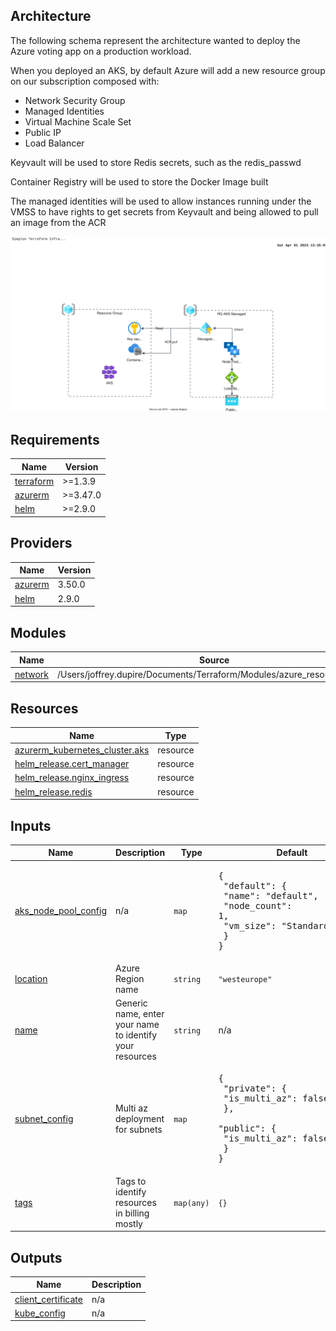 ## Architecture 

The following schema represent the architecture wanted to deploy the Azure voting app on a production workload.

When you deployed an AKS, by default Azure will add a new resource group on our subscription composed with:
- Network Security Group
- Managed Identities
- Virtual Machine Scale Set
- Public IP
- Load Balancer

Keyvault will be used to store Redis secrets, such as the redis_passwd

Container Registry will be used to store the Docker Image built 

The managed identities will be used to allow instances running under the VMSS to have rights to get secrets from Keyvault and being allowed to pull an image from the ACR

![Infrastructure schema](docs/Simplon-Terraform-Infra.drawio.svg)

## Requirements

| Name | Version |
|------|---------|
| <a name="requirement_terraform"></a> [terraform](#requirement\_terraform) | >=1.3.9 |
| <a name="requirement_azurerm"></a> [azurerm](#requirement\_azurerm) | >=3.47.0 |
| <a name="requirement_helm"></a> [helm](#requirement\_helm) | >=2.9.0 |

## Providers

| Name | Version |
|------|---------|
| <a name="provider_azurerm"></a> [azurerm](#provider\_azurerm) | 3.50.0 |
| <a name="provider_helm"></a> [helm](#provider\_helm) | 2.9.0 |

## Modules

| Name | Source | Version |
|------|--------|---------|
| <a name="module_network"></a> [network](#module\_network) | /Users/joffrey.dupire/Documents/Terraform/Modules/azure_resource_group | n/a |

## Resources

| Name | Type |
|------|------|
| [azurerm_kubernetes_cluster.aks](https://registry.terraform.io/providers/hashicorp/azurerm/latest/docs/resources/kubernetes_cluster) | resource |
| [helm_release.cert_manager](https://registry.terraform.io/providers/hashicorp/helm/latest/docs/resources/release) | resource |
| [helm_release.nginx_ingress](https://registry.terraform.io/providers/hashicorp/helm/latest/docs/resources/release) | resource |
| [helm_release.redis](https://registry.terraform.io/providers/hashicorp/helm/latest/docs/resources/release) | resource |

## Inputs

| Name | Description | Type | Default | Required |
|------|-------------|------|---------|:--------:|
| <a name="input_aks_node_pool_config"></a> [aks\_node\_pool\_config](#input\_aks\_node\_pool\_config) | n/a | `map` | <pre>{<br>  "default": {<br>    "name": "default",<br>    "node_count": 1,<br>    "vm_size": "Standard_D2_v2"<br>  }<br>}</pre> | no |
| <a name="input_location"></a> [location](#input\_location) | Azure Region name | `string` | `"westeurope"` | no |
| <a name="input_name"></a> [name](#input\_name) | Generic name, enter your name to identify your resources | `string` | n/a | yes |
| <a name="input_subnet_config"></a> [subnet\_config](#input\_subnet\_config) | Multi az deployment for subnets | `map` | <pre>{<br>  "private": {<br>    "is_multi_az": false<br>  },<br>  "public": {<br>    "is_multi_az": false<br>  }<br>}</pre> | no |
| <a name="input_tags"></a> [tags](#input\_tags) | Tags to identify resources in billing mostly | `map(any)` | `{}` | no |

## Outputs

| Name | Description |
|------|-------------|
| <a name="output_client_certificate"></a> [client\_certificate](#output\_client\_certificate) | n/a |
| <a name="output_kube_config"></a> [kube\_config](#output\_kube\_config) | n/a |
